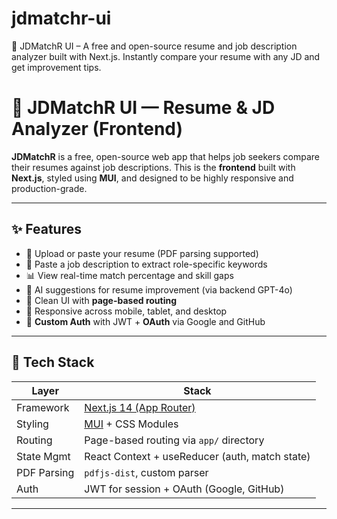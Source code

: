 # jdmatchr-ui
💼 JDMatchR UI – A free and open-source resume and job description analyzer built with Next.js. Instantly compare your resume with any JD and get improvement tips.


# 🎯 JDMatchR UI — Resume & JD Analyzer (Frontend)

**JDMatchR** is a free, open-source web app that helps job seekers compare their resumes against job descriptions. This is the **frontend** built with **Next.js**, styled using **MUI**, and designed to be highly responsive and production-grade.

---

## ✨ Features

- 📄 Upload or paste your resume (PDF parsing supported)
- 📝 Paste a job description to extract role-specific keywords
- 📊 View real-time match percentage and skill gaps
- 🧠 AI suggestions for resume improvement (via backend GPT-4o)
- 🧾 Clean UI with **page-based routing**
- 📱 Responsive across mobile, tablet, and desktop
- 🔐 **Custom Auth** with JWT + **OAuth** via Google and GitHub

---

## 🧱 Tech Stack

| Layer        | Stack                                           |
|--------------|-------------------------------------------------|
| Framework    | [Next.js 14 (App Router)](https://nextjs.org/)  |
| Styling      | [MUI](https://mui.com/) + CSS Modules           |
| Routing      | Page-based routing via `app/` directory         |
| State Mgmt   | React Context + useReducer (auth, match state)  |
| PDF Parsing  | `pdfjs-dist`, custom parser                     |
| Auth         | JWT for session + OAuth (Google, GitHub)        |

---


